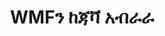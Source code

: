 ---
############################# Static ############################
layout: "auto-gen-annotation"

############################# Head ############################
head_title: "ጃቫ WMF ማብራሪያ ኤፒአይ ማብራሪያ በC# ውስጥ"
head_description: "Java API ታዋቂ የማብራሪያ አይነቶችን ከWMF፣ ምስሎች፣ ስዕሎች እና የሰነድ ፋይል ቅርጸቶች ለመፍጠር እና ለማብራራት።"

############################# Header ############################
title: "WMFን ከጃቫ አብራራ"
description: ""
bg_image: "https://cms.admin.containerize.com/templates/aspose/App_Themes/V3/images/bg/header1.png"
bg_overlay: false
button:
    enable: true
    icon: "fas fa-arrow-down"
    label: "ነጻ ሙከራ ያውርዱ"
    link: "https://downloads.groupdocs.com/annotation/java"

############################# About ############################
about:
    enable: true
    title: "ስለ GroupDocs። ማብራሪያ ለጃቫ ኤፒአይ"
    content: |
        GroupDocs.ማብራሪያ ለጃቫ ኤፒአይ በማክ፣ ዊንዶውስ ወይም ኡቡንቱ ላይ ማብራሪያዎችን በፒዲኤፍ፣ ዎርድ እና ሌሎች ሰነዶች ላይ እንዲያክሉ የሚያስችልዎ ላይብረሪ ነው። [GroupDocs. Annotation for Java](/ annotation/java) ማብራሪያዎችን ለመፍጠር፣ ለማከል፣ ለማረም፣ ለመሰረዝ፣ ለማውጣት እና ከምስል እና ከተለያዩ ሰነዶች ለመላክ አጠቃላይ ድጋፍ ያለው የጃቫ ኤፒአይ ነው። በዚህ [ገጽ] (https://docs.groupdocs.com/annotation/java/supported-document-formats/) ላይ ሊያዩት የሚችሉት የሚደገፉ የሰነድ ቅርጸቶች ሙሉ ዝርዝር።
        ይህ ቤተ-መጽሐፍት በWMF ሰነድ ብቻ ሳይሆን እንደ Word፣ Excel፣ PowerPoint፣ Outlook ኢሜይሎች፣ Visio፣ Adobe፣ OpenDocument፣ OpenOffice፣ Photoshop፣ AutoCad እና ሌሎች ብዙ አይነት ሰነዶችን እንድትሰራ ይፈቅድልሃል።
        የቡድን ሰነዶች ማብራሪያ ለጃቫ ኤፒአይ አዲስ ማስታወሻዎችን እንዲፈጥሩ እና እንዲያክሉ፣ ማብራሪያዎችን እንዲያርትዑ፣ አስተያየቶችን ለማውጣት፣ ማብራሪያዎችን ለማውጣት እና ከሰነዶች እንዲያስወግዷቸው ይፈቅድልዎታል። ቤተ መፃህፍቱ ጽሑፍ፣ ፖሊላይን፣ አካባቢ፣ ከስር መስመር፣ ነጥብ፣ የውሃ ምልክት፣ ቀስት፣ ኤሊፕስ፣ የጽሑፍ መተኪያ፣ ርቀት፣ የጽሑፍ መስክ፣ የሀብት ማሻሻያ በፒዲኤፍ፣ ኤችቲኤምኤል፣ የማይክሮሶፍት ዎርድ ሰነዶች፣ የተመን ሉሆች፣ ሥዕላዊ መግለጫዎች፣ አቀራረቦችን ጨምሮ 13 የተለያዩ የማብራሪያ ዓይነቶችን ይደግፋል። ስዕሎች, ምስሎች እና ሌሎች ብዙ የፋይል ቅርጸቶች.
        ምሳሌው (እባክዎ ከዚህ በታች ይመልከቱ) ከWMF ሰነድ ጋር አብሮ መስራትን ያሳያል፣ በዚህ ምሳሌ ውስጥ ከGroupDocs ጋር እንዴት እንደሚሰሩ ዋና ዋና ደረጃዎችን ማየት ይችላሉ። ማብራሪያ፡ ፍቃድ ማዘጋጀት፣ መስራት የሚፈልጉትን ሰነድ መክፈት፣ መፍጠር ማብራሪያ፣ እንደ ፍላጎቶችዎ የማብራሪያ ባህሪያትን ለማዘጋጀት የውሂብ እቃዎችን ማከል እና ውጤቱን ወደሚፈለገው ቦታ ማስቀመጥ። እንዲሁም በእኛ github [ገጽ] (https://github.com/groupdocs-annotation/GroupDocs.Annotation-for-Java) ወይም በእኛ ምርት [ሰነድ] (https://github.com/groupdocs-annotation/GroupDocs.Annotation-for-Java) ላይ በሚደገፉት ባህሪያት ላይ የበለጠ ዝርዝር እይታ ሊኖርዎት ይችላል። //docs.groupdocs.com/annotation/java/getting-started/)።

############################# Steps ############################
howTo_Add:
steps_Add:
    enable: true
    title_left: "በጃቫ ውስጥ ማብራሪያዎችን ወደ WMF ለማከል ደረጃዎች"
    content_left: |
        [GroupDocs.Annotation](/annotation/java/) ለጃቫ ገንቢዎች ጥቂት ቀላል ደረጃዎችን በመተግበር በማንኛውም ጃቫ ላይ የተመሰረተ መተግበሪያ ውስጥ በWMF ፋይሎች ላይ የተለያዩ የማብራሪያ አይነቶችን ማከል ቀላል ያደርገዋል።
        *   ነገሮችን በአስተያየት እና ቀን ይፍጠሩ።
        *   የአካባቢ ማብራሪያ ነገር ይፍጠሩ፣ የአካባቢ አማራጮችን ያዘጋጁ እና ምላሾችን ያክሉ።
        *   ገላጭ ነገር ይፍጠሩ እና የአካባቢ ማብራሪያ ያክሉ።
        *   የውጤት ፋይል አስቀምጥ.
    title_right: "የስርዓት መስፈርቶች"
    content_right: |
        የቡድን ሰነዶች።ለጃቫ ኤፒአይዎች ማብራሪያ በሁሉም ዋና መድረኮች እና ኦፕሬቲንግ ሲስተሞች ላይ ይደገፋሉ። ከዚህ በታች ያለውን ኮድ ከመተግበሩ በፊት፣ እባክዎ በስርዓትዎ ላይ የሚከተሉት ቅድመ ሁኔታዎች እንዳሉዎት ያረጋግጡ።
        *   ስርዓተ ክወናዎች-ማይክሮሶፍት ዊንዶውስ ፣ ሊኑክስ ፣ ማክኦኤስ
        *   የልማት አካባቢ፡ NetBeans፣ Intellij IDEA፣ Eclipse ወዘተ
        *   Java Runtime Environment: Java 7 (1.7) እና ከዚያ በላይ
        *   የቅርብ ጊዜውን የGroupDocs.ማብራሪያ ለጃቫ ከ[GroupDocs Artifact Repository](https://repository.groupdocs.com/webapp/#/artifacts/browse/tree/General/repo/com/groupdocs/groupdocs-annotation) ያግኙ

############################# Preview ############################
preview_Add:
    enable: true
    title: የማብራሪያ ቅድመ እይታ እና የኮድ ናሙና
    content: |
        ![Annotation preview image](https://docs.groupdocs.com/annotation/java/images/add-area-annotation.png)
    code: |
        ```java
        // Create an instance of Reply class and add comments
        Reply firstReply = new Reply();
        firstReply.setComment("First comment");
        firstReply.setRepliedOn(Calendar.getInstance().getTime());
        
        Reply secondReply = new Reply();
        secondReply.setComment("Second comment");
        secondReply.setRepliedOn(Calendar.getInstance().getTime());
        
        List<Reply> replies = new ArrayList<Reply>();
        replies.add(firstReply);
        replies.add(secondReply);
        
        // Create an instance of AreaAnnotation class and set options
        AreaAnnotation area = new AreaAnnotation();
        area.setBackgroundColor(65535);
        area.setBox(new Rectangle(100, 100, 100, 100));
        area.setCreatedOn(Calendar.getInstance().getTime());
        area.setMessage("This is area annotation");
        area.setOpacity(0.7);
        area.setPageNumber(0);
        area.setPenColor(65535);
        area.setPenStyle(PenStyle.Dot);
        area.setPenWidth((byte) 3);
        area.setReplies(replies);
        
        // Create an instance of Annotator class
        Annotator annotator = new Annotator("input.bmp");
        
        // Add annotation
        annotator.add(area);
        
        // Save to file
        annotator.save("output.bmp");
        annotator.dispose();
        ```

############################# Steps ############################
howTo_Remove:
steps_Remove:
    enable: true
    title_left: "በጃቫ ውስጥ ማብራሪያዎችን ከWMF የማስወገድ እርምጃዎች"
    content_left: |
        [GroupDocs.Annotation](/annotation/java/) ጥቂት ቀላል ደረጃዎችን በመተግበር በማንኛውም ጃቫ ላይ የተመሰረተ መተግበሪያ ውስጥ ከWMF ፋይሎች የማብራሪያ ዝርዝሮችን ለማስወገድ ለጃቫ ገንቢዎች ቀላል ያደርገዋል።
        *   ነገሮችን በአስተያየት እና ቀን ይፍጠሩ።
        *   ፈጣን SaveOptions ነገር እና ማብራሪያTypes = AnnotationType. የለም አዘጋጅ።
        *   የጥሪ ቁጠባ ዘዴ በውጤት ሰነድ መንገድ ወይም ዥረት እና SaveOptions ነገር።

############################# Preview ############################
preview_Remove:
    enable: true
    code: |
        ```java
        // Create an instance of Annotator class 
        Annotator annotator = new Annotator("C://input.bmp");

        // Remove annotation by set type None 
        SaveOptions saveOptions = new SaveOptions();
        saveOptions.setAnnotationTypes(AnnotationType.None);

        // Save annotation to output file
        annotator.save("C://output.bmp", saveOptions);
        annotator.dispose();
        ```

############################# Steps ############################
howTo_Edit:
steps_Edit:
    enable: true
    title_left: "በጃቫ ውስጥ ከWMF ማብራሪያዎችን የማርትዕ ደረጃዎች"
    content_left: |
        [GroupDocs.Annotation](/annotation/java/) ጥቂት ቀላል ደረጃዎችን በመተግበር የጃቫ ገንቢዎች ከWMF ፋይሎች በማንኛውም ጃቫ ላይ የተመሰረተ መተግበሪያ ውስጥ የተለያዩ የማብራሪያ ባህሪያትን ማዘመን ቀላል ያደርገዋል።
        *   ቅጽበታዊ ገላጭ ነገር ከግቤት ሰነድ ዱካ ወይም ዥረት ጋር በቅጽበት LoadOptions ImportAnnotations = እውነት።
        *   አንዳንድ የማብራሪያ ቤዝ አተገባበር ይፍጠሩ እና የነበረ ማብራሪያ መታወቂያ ያዘጋጁ (የዚያ መታወቂያ ካልተገኘ ምንም አይቀየርም) ወይም የማብራሪያ መንገዶች ዝርዝር (ሁሉም የነበሩት ማብራሪያዎች ይወገዳሉ)።
        *   የአናቶተር ነገርን የማዘመን ዘዴ ካለፉ ማብራሪያዎች ጋር ይደውሉ።
        *   የጥሪ ቁጠባ ዘዴ በውጤት ሰነድ መንገድ ወይም ዥረት እና SaveOptions ነገር።

############################# Preview ############################
preview_Edit:
    enable: true
    code: |
        ```java
        String outputPath = "UpdateAnnotation.bmp";

        // Create an instance of Annotator class
        Annotator annotator = new Annotator("input.bmp");
        
        // Create an instance of Reply class for first example and add comments
        Reply reply1 = new Reply();
        reply1.setComment("Original first comment");
        reply1.setRepliedOn(Calendar.getInstance().getTime());
        
        Reply reply2 = new Reply();
        reply2.setComment("Original second comment");
        reply2.setRepliedOn(Calendar.getInstance().getTime());
        
        java.util.List replies = new ArrayList();
        replies.add(reply1);
        replies.add(reply2);
        
        // Create an instance of AreaAnnotation class and set options
        AreaAnnotation original = new AreaAnnotation();
        original.setId(1);
        original.setBackgroundColor(65535);
        original.setBox(new Rectangle(100, 100, 100, 100));
        original.setCreatedOn(Calendar.getInstance().getTime());
        original.setMessage("This is original annotation");
        original.setReplies(replies);
        
        // Add original annotation
        annotator.add(original);
        annotator.save(outputPath);
        annotator.dispose();
        
        LoadOptions loadOptions = new LoadOptions();
        
        // Open annotated document
        Annotator annotator1 = new Annotator(outputPath, loadOptions);
        
        // Create an instance of Reply class for update first example
        Reply reply3 = new Reply();
        reply3.setComment("Updated first comment");
        reply3.setRepliedOn(Calendar.getInstance().getTime());
        
        Reply reply4 = new Reply();
        reply4.setComment("Updated second comment");
        reply4.setRepliedOn(Calendar.getInstance().getTime());
        
        java.util.List replies1 = new ArrayList();
        replies1.add(reply3);
        replies1.add(reply4);

        // Suggest we want change some properties of existed annotation
        AreaAnnotation updated = new AreaAnnotation();
        updated.setId(1);
        updated.setBackgroundColor(255);
        updated.setBox(new Rectangle(0, 0, 50, 200));
        updated.setCreatedOn(Calendar.getInstance().getTime());
        updated.setMessage("This is updated annotation");
        updated.setReplies(replies1);
        
        // Update and save annotation
        annotator1.update(updated);
        annotator1.save(outputPath);
        annotator1.dispose();
        ```

############################# Steps ############################
howTo_Extract:
steps_Extract:
    enable: true
    title_left: "ማብራሪያዎችን ከWMF በጃቫ ለማውጣት እርምጃዎች"
    content_left: |
        [GroupDocs.Annotation](/annotation/java/) ጥቂት ቀላል ደረጃዎችን በመተግበር የጃቫ ገንቢዎች ሰነዶችን ለማብራራት እና ማብራሪያ መረጃን ከWMF ፋይሎች በማንኛውም ጃቫ ላይ የተመሰረተ መተግበሪያ ለማውጣት ቀላል ያደርገዋል።
        *   ነገሮችን በአስተያየት እና ቀን ይፍጠሩ።
        *   ፈጣን LoadOptions ተቃወመ እና SetImportAnnotations ከእውነተኛ ነጋሪ እሴት ጋር ይደውሉ።
        *   ከዝርዝር ዓይነት ጋር ተለዋዋጭ ይግለጹ።
        *   አግኝ ዘዴ ይደውሉ እና ውጤቱን ከላይ ወደ ተለዋዋጭ ይመልሱ።

############################# Preview ############################
preview_Extract:
    enable: true
    code: |
        ```java
        // For using this example input file ("annotated.bmp") must be with annotations
        LoadOptions loadOptions = new LoadOptions();
        
        // Create an instance of Annotator class and get annotations
        final Annotator annotator = new Annotator("annotated.bmp", loadOptions);
        List annotations = annotator.get();
        ```

############################# Demos ############################
demos:
    enable: true
    title: "ለማከል፣ ለማስወገድ፣ ለማርትዕ፣ ማብራሪያዎችን ወደ ሰነዶች እና ምስሎች ለማውጣት የቀጥታ ማሳያዎች"
    content: |
        የ[GroupDocs.Annotation Live Demos](https://products.groupdocs.app/annotation/family) ድር ጣቢያን በመጎብኘት ማብራሪያዎችን አሁን ወደ WMF ፋይል ያክሉ፣ ያስወግዱ፣ ያርትዑ እና ያውጡ። የቀጥታ ማሳያው የሚከተሉት ጥቅሞች አሉት

############################# About Formats ############################
about_formats:
    enable: true
    format:
        # format loop
        - icon: "far fa-file-wmf"
          title: "ስለ WMF ፋይል ቅርጸት"
          content: |
            የWMF ቅጥያ ያላቸው ፋይሎች ቬክተርን እና የቢትማፕ-ቅርጸት ምስሎችን ውሂብ ለማከማቸት የማይክሮሶፍት ዊንዶውስ ሜታፋይል (WMF)ን ይወክላሉ። ይበልጥ ትክክለኛ ለመሆን፣ WMF ከመሣሪያ ነጻ የሆነ የግራፊክስ ፋይል ቅርጸቶች ምድብ ነው። የዊንዶውስ ግራፊክ መሣሪያ በይነገጽ (ጂዲአይ) በስክሪኑ ላይ ምስልን ለማሳየት በWMF ፋይል ውስጥ የተከማቹትን ተግባራት ይጠቀማል። የተሻሻሉ ሜታ ፋይሎች (EMF) በመባል የሚታወቀው የበለጠ የተሻሻለ የWMF ስሪት ከታተመ በኋላ ቅርጸቱን የበለጠ ባህሪ ያለው ያደርገዋል። በተግባር፣ WMF ከSVG ጋር ተመሳሳይ ናቸው።

          link: "https://docs.fileformat.com/image/wmf/"

############################# More Formats ############################
more_formats:
    enable: true
    title: "ከሌሎች ታዋቂ የሰነድ ቅርጸቶች ጋር በመስራት ላይ"
    content: |
        ከታች እንደተገለጸው ከአንዳንድ ታዋቂ የፋይል ቅርጸቶች የማብራሪያ ባህሪያትን ያዘምኑ።
    format:
        # format loop
        - name: "Annotate PDF document"
          link: "https://products.groupdocs.com/annotation/java/pdf/"
          description: "Adobe Portable Document Format"

        # format loop
        - name: "Annotate DOC document"
          link: "https://products.groupdocs.com/annotation/java/doc/"
          description: "Microsoft Word Document"

        # format loop
        - name: "Annotate DOCM document"
          link: "https://products.groupdocs.com/annotation/java/docm/"
          description: "Microsoft Word Macro-Enabled Document"

        # format loop
        - name: "Annotate DOCX document"
          link: "https://products.groupdocs.com/annotation/java/docx/"
          description: "Microsoft Word Open XML Document"

        # format loop
        - name: "Annotate DOT document"
          link: "https://products.groupdocs.com/annotation/java/dot/"
          description: "Microsoft Word Document Template"

        # format loop
        - name: "Annotate DOTX document"
          link: "https://products.groupdocs.com/annotation/java/dotx/"
          description: "Word Open XML Document Template"

        # format loop
        - name: "Annotate RTF document"
          link: "https://products.groupdocs.com/annotation/java/rtf/"
          description: "Rich Text Document"

        # format loop
        - name: "Annotate ODT document"
          link: "https://products.groupdocs.com/annotation/java/odt/"
          description: "Open Document Text"

        # format loop
        - name: "Annotate XLS document"
          link: "https://products.groupdocs.com/annotation/java/xls/"
          description: "Microsoft Excel Binary File Format"

        # format loop
        - name: "Annotate XLSX document"
          link: "https://products.groupdocs.com/annotation/java/xlsx/"
          description: "Microsoft Excel Open XML Spreadsheet"

        # format loop
        - name: "Annotate XLSM document"
          link: "https://products.groupdocs.com/annotation/java/xlsm/"
          description: "Microsoft Excel Macro-Enabled Spreadsheet"

        # format loop
        - name: "Annotate XLSB document"
          link: "https://products.groupdocs.com/annotation/java/xlsb/"
          description: "Microsoft Excel Binary Worksheet"

        # format loop
        - name: "Annotate ODS document"
          link: "https://products.groupdocs.com/annotation/java/ods/"
          description: "Open Document Spreadsheet"

        # format loop
        - name: "Annotate PPT document"
          link: "https://products.groupdocs.com/annotation/java/ppt/"
          description: "PowerPoint Presentation"

        # format loop
        - name: "Annotate PPTX document"
          link: "https://products.groupdocs.com/annotation/java/pptx/"
          description: "PowerPoint Open XML Presentation"

        # format loop
        - name: "Annotate PPSX document"
          link: "https://products.groupdocs.com/annotation/java/ppsx/"
          description: "PowerPoint Open XML Slide Show"

        # format loop
        - name: "Annotate POTM document"
          link: "https://products.groupdocs.com/annotation/java/potm/"
          description: "Microsoft PowerPoint Template"

        # format loop
        - name: "Annotate PPTM document"
          link: "https://products.groupdocs.com/annotation/java/pptm/"
          description: "Microsoft PowerPoint Presentation"

        # format loop
        - name: "Annotate PPS document"
          link: "https://products.groupdocs.com/annotation/java/pps/"
          description: "Microsoft PowerPoint 97-2003 Slide Show"

        # format loop
        - name: "Annotate ODP document"
          link: "https://products.groupdocs.com/annotation/java/odp/"
          description: "OpenDocument Presentation"

        # format loop
        - name: "Annotate HTML document"
          link: "https://products.groupdocs.com/annotation/java/html/"
          description: "HyperText Markup Language"

        # format loop
        - name: "Annotate TIFF document"
          link: "https://products.groupdocs.com/annotation/java/tiff/"
          description: "Tagged Image File Format"

        # format loop
        - name: "Annotate JPEG document"
          link: "https://products.groupdocs.com/annotation/java/jpeg/"
          description: "JPEG Image"

        # format loop
        - name: "Annotate PNG document"
          link: "https://products.groupdocs.com/annotation/java/png/"
          description: "Portable Network Graphic"

        # format loop
        - name: "Annotate EML document"
          link: "https://products.groupdocs.com/annotation/java/eml/"
          description: "E-mail Message"

        # format loop
        - name: "Annotate MSG document"
          link: "https://products.groupdocs.com/annotation/java/msg/"
          description: "Microsoft Outlook E-mail Message"

        # format loop
        - name: "Annotate VSD document"
          link: "https://products.groupdocs.com/annotation/java/vsd/"
          description: "Microsoft Visio 2003-2010 Drawing"

        # format loop
        - name: "Annotate VSDX document"
          link: "https://products.groupdocs.com/annotation/java/vsdx/"
          description: "Microsoft Visio Drawing"

        # format loop
        - name: "Annotate VSS document"
          link: "https://products.groupdocs.com/annotation/java/vss/"
          description: "Microsoft Visio 2003-2010 Stencil"

        # format loop
        - name: "Annotate VST document"
          link: "https://products.groupdocs.com/annotation/java/vst/"
          description: "Microsoft Visio 2013 Stencil"

        # format loop
        - name: "Annotate DWG document"
          link: "https://products.groupdocs.com/annotation/java/dwg/"
          description: "Autodesk Design Data Formats"

        # format loop
        - name: "Annotate DXF document"
          link: "https://products.groupdocs.com/annotation/java/dxf/"
          description: "AutoCAD Drawing Interchange"

        # format loop
        - name: "Annotate DCM document"
          link: "https://products.groupdocs.com/annotation/java/dcm/"
          description: "Digital Imaging and Communications in Medicine"

        # format loop
        - name: "Annotate WMF document"
          link: "https://products.groupdocs.com/annotation/java/wmf/"
          description: "Windows Metafile"

        # format loop
        - name: "Annotate EMF document"
          link: "https://products.groupdocs.com/annotation/java/emf/"
          description: "Enhanced Metafile Format"


############################# Back to top ###############################
back_to_top:
    enable: true
---